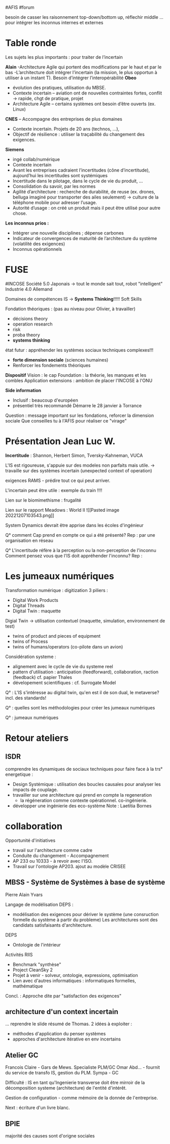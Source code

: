 #AFIS 
#forum 


besoin de casser les raisonnement top-down/bottom up, réflechir middle ... pour intégrer les inconnus internes et externes

# Table ronde
Les sujets les plus importants : pour traiter de l’incertain

**Alain**
-Architecture Agile qui portent des modifications par le haut et par le bas
-L’architecture doit intégrer l’incertain (la mission, le plus opportun à utiliser à un instant T). Besoin d’intégrer l’interopérabilité
**Obeo** 
- évolution des pratiques, utilisation du MBSE.
- Contexte incertain – aviation ont de nouvelles contraintes fortes, conflit -> rapide, chgt de pratique, projet
- Architecture Agile – certains systèmes ont besoin d’être ouverts (ex. Linux)

**CNES** 
– Accompagne des entreprises de plus domaines
- Contexte incertain. Projets de 20 ans (technos, …),
- Objectif de résilience : utiliser la traçabilité du changement des exigences.

**Siemens** 
- ingé collab/numérique 
- Contexte incertain 
- Avant les entreprises cadraient l’incertitudes (cône d’incertitude), aujourd’hui les incertitudes sont systémiques
- Incertitude dans le pilotage, dans le cycle de vie du produit, …
- Consolidation du savoir, par les normes
- Agilité d’architecture : recherche de durabilité, de reuse (ex. drones, belluga imaginé pour transporter des ailes seulement) -> culture de la téléphone mobile pour adresser l’usage.
- Autorité d’usage : on créé un produit mais il peut être utilisé pour autre chose.

**Les inconnus prios :**
- Intégrer une nouvelle disciplines ; dépense carbones
- Indicateur de convergences de maturité de l’architecture du système (volatilité des exigences)
- Inconnus opérationnels

# FUSE
#INCOSE 
Société 5.0 Japonais -> tout le monde sait tout, robot "intelligent"
Industrie 4.0 Allemand

Domaines de compétences IS -> **Systems Thinking**!!!!!
Soft Skills

Fondation théoriques  : (pas au niveau pour Olivier, à travailler)
- décisions theory
- operation research
- risk
- proba theory
- **systems thinking**

état futur : appréhender les systèmes sociaux techniques complexes!!!
- **forte dimension sociale** (sciences humaines)
- Renforcer les fondements théoriques

**Dispositif**
Vision : le cap
Foundation : la théorie, les manques et les combles
Application extensions : ambition de placer l'INCOSE à l'ONU

**Side information**
- Inclusif : beaucoup d'européen
- présentiel très recommandé
Démarre le 28 janvier à Torrance

Question : message important sur les fondations, reforcer la dimension sociale 
Que conseilles tu à l'AFIS pour réaliser ce "virage"


# Présentation Jean Luc W.

**Incertitude** : Shannon, Herbert Simon, Tversky-Kahneman, VUCA

L'IS est rigoureuse, s'appuie sur des modeles non parfaits mais utile. 
-> travaille sur des systèmes incertain (unexpected context of operation)

exigences RAMS - prédire tout ce qui peut arriver.

L'incertain peut être utile : exemple du train !!!!

Lien sur le biomimethisme : frugalité

Lien sur le rapport Meadows : World II 
![[Pasted image 20221207103543.png]]

System Dynamics devrait être apprise dans les écoles d'ingénieur

Q° comment Cap prend en compte ce qui a été présenté?
Rep : par une organisation en réseau

Q° L'incertitude réfère à la perception ou la non-perception de l'inconnu
Comment pensez vous que l'IS doit appréhender l'inconnu?
Rep : 

# Les jumeaux numériques

Transformation numérique : digitization
3 piliers : 
- Digital Work Products
- Digital Threads
- Digital Twin : maquette

Digial Twin -> utilisation contextuel (maquette, simulation, environnement de test)
- twins of product and pieces of equipment
- twins of Process
- twins of humans/operators (co-pilote dans un avion)

Considération systeme : 
- alignement avec le cycle de vie du systeme reel
- pattern d'utilisation : anticipation (feedforward), collaboration, raction (feedback) cf. papier Thales
- dévelopement scientifiques : cf. Surrogate Model

Q° : L'IS s'intéresse au digital twin, qu'en est il de son dual, le metaverse? incl. des standards!

Q° : quelles sont les méthodologies pour créer les jumeaux numériques

Q° : jumeaux numériques

# Retour ateliers

## ISDR

comprendre les dynamiques de sociaux techniques pour faire face à la trs° energetique : 
- Design Systémique : utilisation des boucles causales pour analyser les impacts de couplage.
- travailler sur une architecture qui prend en compte la regeneration
	- la régéneration comme contexte opérationnel. co-ingénierie.
- développer une ingénierie des eco-système
Note : 
Laetitia Bornes

# collaboration 

Opportunité d'initiatives
- travail sur l'architecture comme cadre
- Conduite du changement - Accompagnement
- AP 233 ou 10333 - à revoir avec l'ISO.
- Travail sur l'ontologie AP203. ajout au modèle CRISEE

## MBSS - Système de Systèmes à base de système
Pierre Alain Yvars 

Langage de modélisation DEPS :
- modélisation des exigences pour dériver le système (une consruction formelle du système à partir du probleme)
Les architectures sont des candidats satisfaisants d'architecture.

DEPS 
- Ontologie de l'intérieur

Activités RIIS 
- Benchmark "synthèse"
- Project CleanSky 2
- Projet à venir - solveur, ontologie, expressions, optimisation
- Lien avec d'autres informatiques : informatiques formelles, mathématique

Concl. : Approche dite par "satisfaction des exigences"

## architecture d'un context incertain
... reprendre le slide résumé de Thomas.
2 idées à exploiter : 
- méthodes d'application du penser systèmes
- approches d'architecture itérative en env incertains


## Atelier GC
Francois Claire - Gars de Mews. Specialiste PLM/GC
Omar Abd... - fournit du service de transfo IS, gestion du PLM.
Sympa - GC

Difficulté : IS en tant qu'Ingenierie transverse doit être mirroir de la décomposition systeme (architecture) de l'entité d'intérêt.

Gestion de configuration - comme mémoire de la donnée de l'entreprise.

Next : écriture d'un livre blanc.


## BPIE 
majorité des  causes sont d'origne sociales



